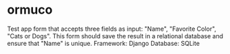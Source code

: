# ormuco
Test app
form that accepts three fields as input: "Name", "Favorite Color", "Cats or Dogs". This form should save the result in a relational database and ensure that "Name" is unique.
Framework: Django
Database: SQLite
